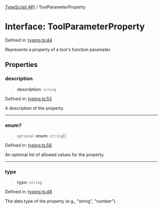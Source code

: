 [TypeScript API](../index.md) / ToolParameterProperty

# Interface: ToolParameterProperty

Defined in: [typing.ts:44](https://github.com/adap/flower/blob/0f847b5db7209b5c41b08d1c3aa630bfc89621fb/intelligence/ts/src/typing.ts#L44)

Represents a property of a tool's function parameter.

## Properties

### description

> **description**: `string`

Defined in: [typing.ts:53](https://github.com/adap/flower/blob/0f847b5db7209b5c41b08d1c3aa630bfc89621fb/intelligence/ts/src/typing.ts#L53)

A description of the property.

***

### enum?

> `optional` **enum**: `string`[]

Defined in: [typing.ts:58](https://github.com/adap/flower/blob/0f847b5db7209b5c41b08d1c3aa630bfc89621fb/intelligence/ts/src/typing.ts#L58)

An optional list of allowed values for the property.

***

### type

> **type**: `string`

Defined in: [typing.ts:48](https://github.com/adap/flower/blob/0f847b5db7209b5c41b08d1c3aa630bfc89621fb/intelligence/ts/src/typing.ts#L48)

The data type of the property (e.g., "string", "number").

